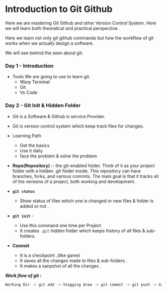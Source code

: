 # Introduction to Git Github

Here we are mastering Git Github and other Version Control System. Here we will learn both theoratical and practical perspective.

Here we learn not only git github commands but how the workflow of git works when we actually design a software.

We will see behind the seen about git.

### Day 1 - Introduction

- Tools We are going to use to learn git.
    - Warp Terminal 
    - Git
    - Vs Code

### Day 2 - Git Init & Hidden Folder

- Git is a Software & Github is service Provider.
- Git is version control system which keep track files for changes.
- Learning Path
    - Get the basics
    - Use it daily
    - face the problem & solve the problem

- **Repo(Repository)** :- the git-enabled folder. Think of it as your project folder with a hidden .git folder inside. This repository can have branches, forks, and various commits. The main goal is that it tracks all of the versions of a project, both working and development.

- **`git status`** 
    - Show status of files which one is changed or new files & folder is added or not .

- **`git init`** -
    - Use this command one time per Project.
    - It creates `.git` hidden folder which keeps history of all files & sub-folders.

- **Commit**  
    - It is a checkpoint .(like game)
    - It saves all the changes made to files & sub-folders .
    - It makes a sanpshot of all the changes .

***Work flow of git :*** 
```Bash
Working Dir -> git add -> Stagging Area -> git commit -> git push -> Github
```
    







